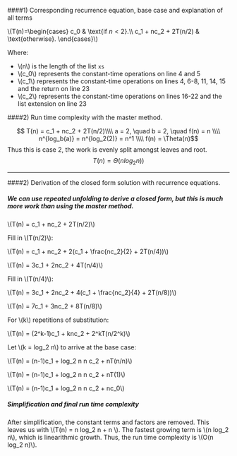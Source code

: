 ####1) Corresponding recurrence equation, base case and explanation of all terms

\\(T(n)=\begin{cases}
    c_0 & \text{if $n<2$}.\\\\
    c_1 + nc_2 + 2T(n/2) & \text{otherwise}.
  \end{cases}\\)


Where:

- \\(n\\) is the length of the list `xs`
- \\(c_0\\) represents the constant-time operations on line 4 and 5
- \\(c_1\\) represents the constant-time operations on lines 4, 6-8, 11, 14, 15 and the return on line 23
- \\(c_2\\) represents the constant-time operations on lines 16-22 and the list extension on line 23

####2) Run time complexity with the master method.

$$
T(n) = c_1 + nc_2 + 2T(n/2)\\\\
a = 2, \quad b = 2, \quad f(n) = n \\\\
n^{log_b(a)} = n^{log_2(2)} = n^1 \\\\
f(n) = \Theta(n)$$
Thus this is case 2, the work is evenly split amongst leaves and root.
$$T(n) = \Theta(n log_2 n))$$

-----

####2) Derivation of the closed form solution with recurrence equations.

##### We can use repeated unfolding to derive a closed form, but this is much more work than using the master method.

\\(T(n) = c_1 + nc_2 + 2T(n/2)\\)

Fill in \\(T(n/2)\\):

\\(T(n) = c_1 + nc_2 + 2(c_1 + \frac{nc_2}{2} + 2T(n/4))\\)

\\(T(n) = 3c_1 + 2nc_2 +  4T(n/4)\\)

Fill in \\(T(n/4)\\):

\\(T(n) = 3c_1 + 2nc_2 +  4(c_1 + \frac{nc_2}{4} + 2T(n/8))\\)

\\(T(n) = 7c_1 + 3nc_2 +  8T(n/8)\\)

For \\(k\\) repetitions of substitution:

\\(T(n) = (2^k-1)c_1 + knc_2 +  2^kT(n/2^k)\\)

Let \\(k = log_2 n\\) to arrive at the base case:

\\(T(n) = (n-1)c_1 + log_2 n n c_2 +  nT(n/n)\\)

\\(T(n) = (n-1)c_1 + log_2 n n c_2 +  nT(1)\\)

\\(T(n) = (n-1)c_1 + log_2 n n c_2 +  nc_0\\)

##### Simplification and final run time complexity

After simplification, the constant terms and factors are removed. This leaves us with \\(T(n) = n log_2 n + n \\).
The fastest growing term is \\(n log_2 n\\), which is linearithmic growth. Thus, the run time complexity is \\(O(n log_2 n)\\).
